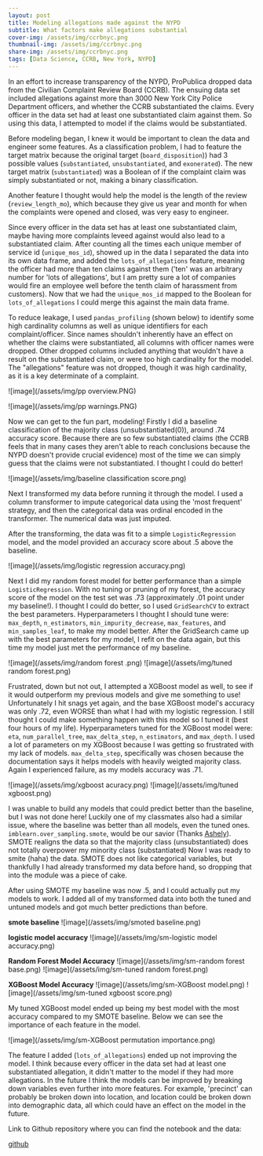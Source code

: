 ```yaml
---
layout: post
title: Modeling allegations made against the NYPD
subtitle: What factors make allegations substantial
cover-img: /assets/img/ccrbnyc.png
thumbnail-img: /assets/img/ccrbnyc.png
share-img: /assets/img/ccrbnyc.png
tags: [Data Science, CCRB, New York, NYPD]
---
```

In an effort to increase transparency of the NYPD, ProPublica dropped data from the Civilian Complaint Review Board (CCRB). The ensuing data set included allegations against more than 3000 New York City Police Department officers, and whether the CCRB substantiated the claims. Every officer in the data set had at least one substantiated claim against them. So using this data, I attempted to model if the claims would be substantiated.

Before modeling began, I knew it would be important to clean the data and engineer some features. As a classification problem, I had to feature the target matrix because the original target (`board_disposition`)) had 3 possible values (`substantiated`, `unsubstantiated`, and `exonerated`). The new target matrix (`substantiated`) was a Boolean of if the complaint claim was simply substantiated or not, making a binary classification.  

Another feature I thought would help the model is the length of the review (`review_length_mo`), which because they give us year and month for when the complaints were opened and closed, was very easy to engineer.

Since every officer in the data set has at least one substantiated claim, maybe having more complaints leveed against would also lead to a substantiated claim. After counting all the times each unique member of service id (`unique_mos_id`), showed up in the data I separated the data into its own data frame, and added the `lots_of_allegations` feature, meaning the officer had more than ten claims against them ('ten' was an arbitrary number for 'lots of allegations', but I am pretty sure a lot of companies would fire an employee well before the tenth claim of harassment from customers). Now that we had the `unique_mos_id` mapped to the Boolean for `lots_of_allegations` I could merge this against the main data frame.  

To reduce leakage, I used `pandas_profiling` (shown below) to identify some high cardinality columns as well as unique identifiers for each complaint/officer. Since names shouldn't inherently have an effect on whether the claims were substantiated, all columns with officer names were dropped. Other dropped columns included anything that wouldn't have a result on the substantiated claim, or were too high cardinality for the model. The "allegations" feature was not dropped, though it was high cardinality, as it is a key determinate of a complaint.

![image](/assets/img/pp overview.PNG)

![image](/assets/img/pp warnings.PNG)

Now we can get to the fun part, modeling! Firstly I did a baseline classification of the majority class (unsubstantiated(0)), around .74 accuracy score. Because there are so few substantiated claims (the CCRB feels that in many cases they aren't able to reach conclusions because the NYPD doesn't provide crucial evidence) most of the time we can simply guess that the claims were not substantiated. I thought I could do better!

![image](/assets/img/baseline classification score.png)

Next I transformed my data before running it through the model. I used a column transformer to impute categorical data using the 'most frequent' strategy, and then the categorical data was ordinal encoded in the transformer. The numerical data was just imputed.

After the transforming, the data was fit to a simple `LogisticRegression` model, and the model provided an accuracy score about .5 above the baseline.

![image](/assets/img/logistic regression accuracy.png)

Next I did my random forest model for better performance than a simple `LogisticRegression`. With no tuning or pruning of my forest, the accuracy score of the model on the test set was .73 (approximately .01 point under my baseline!). I thought I could do better, so I used `GridSearchCV` to extract  the best parameters. Hyperparameters I thought I should tune were: `max_depth`, `n_estimators`, `min_impurity_decrease`, `max_features`, and `min_samples_leaf`, to make my model better. After the GridSearch came up with the best parameters for my model, I refit on the data again, but this time my model just met the performance of my baseline.

![image](/assets/img/random forest .png)
![image](/assets/img/tuned random forest.png)

Frustrated, down but not out, I attempted a XGBoost model as well, to see if it would outperform my previous models and give me something to use! Unfortunately I hit snags yet again, and the base XGBoost model's accuracy was only .72, even WORSE than what I had with my logistic regression. I still thought I could make something happen with this model so I tuned it (best four hours of my life). Hyperparameters tuned for the XGBoost model were: `eta`, `num_parallel_tree`, `max_delta_step`, `n_estimators`, and `max_depth`. I used a lot of parameters on my XGBoost because I was getting so frustrated with my lack of models. `max_delta_step`, specifically was chosen because the documentation says it helps models with heavily weigted majority class. Again I experienced failure, as my models accuracy was .71.

![image](/assets/img/xgboost acuracy.png)
![image](/assets/img/tuned xgboost.png)

I was unable to build any models that could predict better than the baseline, but I was not done here! Luckily one of my classmates also had a similar issue, where the baseline was better than all models, even the tuned ones. `imblearn.over_sampling.smote`, would be our savior (Thanks [Ashely](<https://ashley-brooks.medium.com/will-your-app-be-a-success-in-the-google-play-store-108c690f1421>)). SMOTE realigns the data so that the majority class (unsubstantiated) does not totally overpower my minority class (substantiated) Now I was ready to smite (haha) the data. SMOTE does not like categorical variables, but thankfully I had already transformed my data before hand, so dropping that into the module was a piece of cake.

After using SMOTE my baseline was now .5, and I could actually put my models to work. I added all of my transformed data into both the tuned and untuned models and got much better predictions than before.

**smote baseline**
![image](/assets/img/smoted baseline.png)

**logistic model accuracy**
![image](/assets/img/sm-logistic model accuracy.png)

**Random Forest Model Accuracy**
![image](/assets/img/sm-random forest base.png)
![image](/assets/img/sm-tuned random forest.png) 

**XGBoost Model Accuracy**
![image](/assets/img/sm-XGBoost model.png)
![image](/assets/img/sm-tuned xgboost score.png)

My tuned XGBoost model ended up being my best model with the most accuracy compared to my SMOTE baseline. Below we can see the importance of each feature in the model.

![image](/assets/img/sm-XGBoost permutation importance.png)

The feature I added (`lots_of_allegations`) ended up not improving the model. I think because every officer in the data set  had at least one substantiated allegation, it didn't matter to the model if they had more allegations. In the future I think the models can be improved by breaking down variables even further into more features. For example, 'precinct' can probably be broken down into location, and location could be broken down into demographic data, all which could have an effect on the model in the future.

 Link to Github repository where you can find the notebook and the data: 
 
 [github](https://github.com/BobBriksz/Blog-2)
